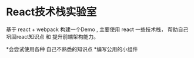 # React技术栈实验室
  基于 react + webpack 构建一个Demo , 主要使用 react 一些技术栈， 帮助自己巩固react知识点
  和 提升前端架构能力。
  
  *会尝试使用各种 自己不熟悉的知识点
  *编写公用的小组件
